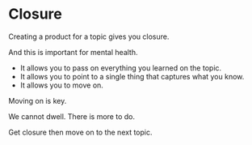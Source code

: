 # Closure

Creating a product for a topic gives you closure.

And this is important for mental health.

* It allows you to pass on everything you learned on the topic.
* It allows you to point to a single thing that captures what you know.
* It allows you to move on.

Moving on is key.

We cannot dwell. There is more to do.

Get closure then move on to the next topic.